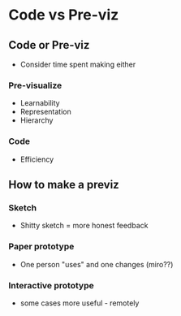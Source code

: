 # Code vs Pre-viz
## Code or Pre-viz
* Consider time spent making either
### Pre-visualize
* Learnability
* Representation
* Hierarchy
### Code
* Efficiency

## How to make a previz
### Sketch
* Shitty sketch = more honest feedback
### Paper prototype
* One person "uses" and one changes (miro??)
### Interactive prototype
* some cases more useful - remotely

